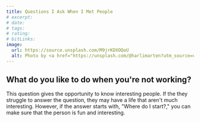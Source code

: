 ```yaml
---
title: Questions I Ask When I Met People
# excerpt:
# date:
# tags:
# rating:
# bitLinks:
image:
  url: https://source.unsplash.com/M9jrKDXOQoU
  alt: Photo by <a href="https://unsplash.com/@harlimarten?utm_source=unsplash&utm_medium=referral&utm_content=creditCopyText">Harli  Marten</a> on <a href="https://unsplash.com/s/photos/friendship?utm_source=unsplash&utm_medium=referral&utm_content=creditCopyText">Unsplash</a>
---
```


## What do you like to do when you're not working?

This question gives the opportunity to know interesting people. If the they struggle to answer the question, they may have a life that aren't much interesting. However, if the answer starts with, "Where do I start?," you can make sure that the person is fun and interesting.
